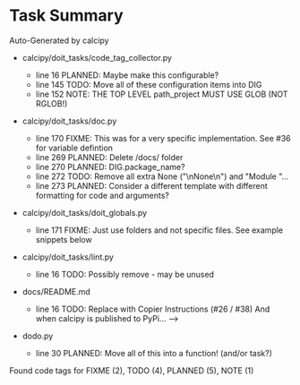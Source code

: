 # Task Summary

Auto-Generated by calcipy

- calcipy/doit_tasks/code_tag_collector.py
    - line  16 PLANNED: Maybe make this configurable?
    - line 145    TODO: Move all of these configuration items into DIG
    - line 152    NOTE: THE TOP LEVEL path_project MUST USE GLOB (NOT RGLOB!)

- calcipy/doit_tasks/doc.py
    - line 170   FIXME: This was for a very specific implementation. See #36 for variable defintion
    - line 269 PLANNED: Delete /docs/ folder
    - line 270 PLANNED: DIG.package_name?
    - line 272    TODO: Remove all extra None ("\nNone\n") and "Module "...
    - line 273 PLANNED: Consider a different template with different formatting for code and arguments?

- calcipy/doit_tasks/doit_globals.py
    - line 171   FIXME: Just use folders and not specific files. See example snippets below

- calcipy/doit_tasks/lint.py
    - line  16    TODO: Possibly remove - may be unused

- docs/README.md
    - line  16    TODO: Replace with Copier Instructions (#26 / #38) And when calcipy is published to PyPi... -->

- dodo.py
    - line  30 PLANNED: Move all of this into a function! (and/or task?)

Found code tags for FIXME (2),  TODO (4),  PLANNED (5),  NOTE (1)
